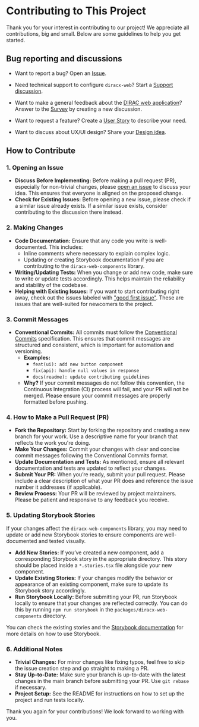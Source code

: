 # Contributing to This Project

Thank you for your interest in contributing to our project! We appreciate all contributions, big and small. Below are some guidelines to help you get started.

## Bug reporting and discussions

- Want to report a bug?
  Open an [Issue](https://github.com/DIRACGrid/diracx-web/issues).
- Need technical support to configure `diracx-web`?
  Start a [Support discussion](https://github.com/DIRACGrid/diracx-web/discussions/categories/support).

- Want to make a general feedback about the [DIRAC web application](https://github.com/DIRACGrid/WebAppDIRAC)?
  Answer to the [Survey](https://github.com/DIRACGrid/diracx-web/discussions/categories/surveys) by creating a new discussion.
- Want to request a feature?
  Create a [User Story](https://github.com/DIRACGrid/diracx-web/discussions/categories/user-personas-and-stories) to describe your need.
- Want to discuss about UX/UI design?
  Share your [Design idea](https://github.com/DIRACGrid/diracx-web/discussions/categories/design-ideas).

## How to Contribute

### 1. Opening an Issue

- **Discuss Before Implementing:** Before making a pull request (PR), especially for non-trivial changes, please [open an issue](https://github.com/DIRACGrid/diracx-web/issues) to discuss your idea. This ensures that everyone is aligned on the proposed change.
- **Check for Existing Issues:** Before opening a new issue, please check if a similar issue already exists. If a similar issue exists, consider contributing to the discussion there instead.

### 2. Making Changes

- **Code Documentation:** Ensure that any code you write is well-documented. This includes:
  - Inline comments where necessary to explain complex logic.
  - Updating or creating Storybook documentation if you are contributing to the `diracx-web-components` library.
- **Writing/Updating Tests:** When you change or add new code, make sure to write or update tests accordingly. This helps maintain the reliability and stability of the codebase.
- **Helping with Existing Issues:** If you want to start contributing right away, check out the issues labeled with ["good first issue"](https://github.com/DIRACGrid/diracx-web/labels/good%20first%20issue). These are issues that are well-suited for newcomers to the project.

### 3. Commit Messages

- **Conventional Commits:** All commits must follow the [Conventional Commits](https://www.conventionalcommits.org/) specification. This ensures that commit messages are structured and consistent, which is important for automation and versioning.
  - **Examples:**
    - `feat(ui): add new button component`
    - `fix(api): handle null values in response`
    - `docs(readme): update contributing guidelines`
  - **Why?** If your commit messages do not follow this convention, the Continuous Integration (CI) process will fail, and your PR will not be merged. Please ensure your commit messages are properly formatted before pushing.

### 4. How to Make a Pull Request (PR)

- **Fork the Repository:** Start by forking the repository and creating a new branch for your work. Use a descriptive name for your branch that reflects the work you're doing.
- **Make Your Changes:** Commit your changes with clear and concise commit messages following the Conventional Commits format.
- **Update Documentation and Tests:** As mentioned, ensure all relevant documentation and tests are updated to reflect your changes.
- **Submit Your PR:** When you’re ready, submit your pull request. Please include a clear description of what your PR does and reference the issue number it addresses (if applicable).
- **Review Process:** Your PR will be reviewed by project maintainers. Please be patient and responsive to any feedback you receive.

### 5. Updating Storybook Stories

If your changes affect the `diracx-web-components` library, you may need to update or add new Storybook stories to ensure components are well-documented and tested visually.

- **Add New Stories:** If you’ve created a new component, add a corresponding Storybook story in the appropriate directory. This story should be placed inside a `*.stories.tsx` file alongside your new component.
- **Update Existing Stories:** If your changes modify the behavior or appearance of an existing component, make sure to update its Storybook story accordingly.
- **Run Storybook Locally:** Before submitting your PR, run Storybook locally to ensure that your changes are reflected correctly. You can do this by running `npm run storybook` in the `packages/diracx-web-components` directory.

You can check the existing stories and the [Storybook documentation](https://storybook.js.org/docs) for more details on how to use Storybook.

### 6. Additional Notes

- **Trivial Changes:** For minor changes like fixing typos, feel free to skip the issue creation step and go straight to making a PR.
- **Stay Up-to-Date:** Make sure your branch is up-to-date with the latest changes in the main branch before submitting your PR. Use `git rebase` if necessary.
- **Project Setup:** See the README for instructions on how to set up the project and run tests locally.

Thank you again for your contributions! We look forward to working with you.
